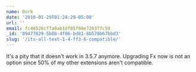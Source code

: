```yaml
---
name: Dork
date: '2010-01-29T01:24:29-05:00'
url: ''
email: fc46526cf7a9ab1df85f98e726377c59
_id: '09477829-5b8b-4f06-bd81-8b578b67bbd3'
slug: '/its-all-text-1-4-ff3-6-compatible/'
---
```


It's a pity that it doesn't work in 3.5.7 anymore. Upgrading Fx now is not an
option since 50% of my other extensions aren't compatible.
